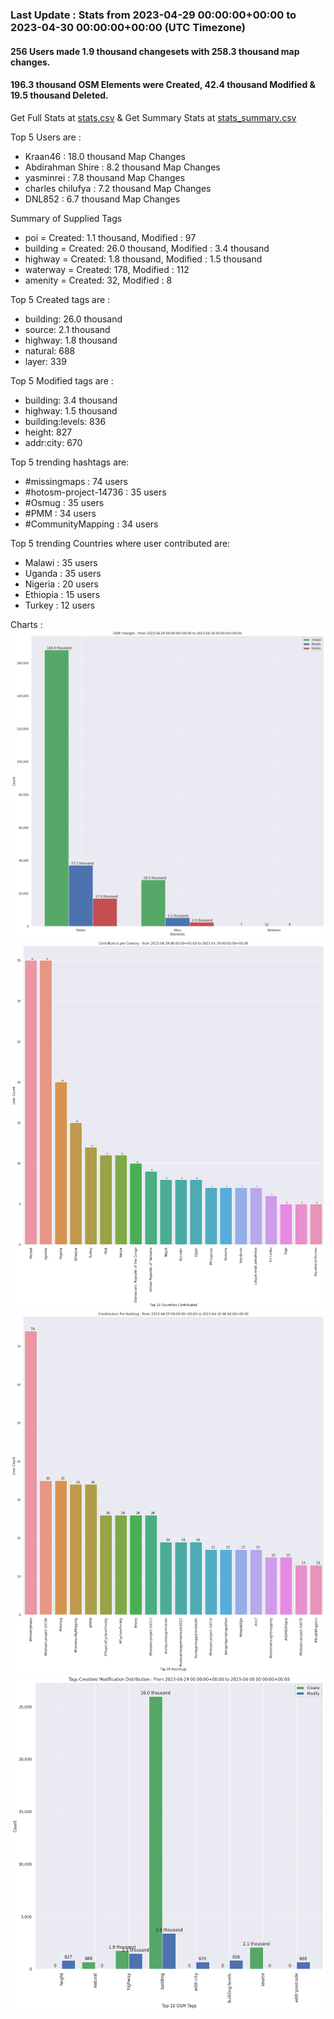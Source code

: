 ### Last Update : Stats from 2023-04-29 00:00:00+00:00 to 2023-04-30 00:00:00+00:00 (UTC Timezone)

#### 256 Users made 1.9 thousand changesets with 258.3 thousand map changes.
#### 196.3 thousand OSM Elements were Created, 42.4 thousand Modified & 19.5 thousand Deleted.
Get Full Stats at [stats.csv](/stats/hotosm/Daily/stats.csv)
 & Get Summary Stats at [stats_summary.csv](/stats/hotosm/Daily/stats_summary.csv)

Top 5 Users are : 
- Kraan46 : 18.0 thousand Map Changes
- Abdirahman Shire : 8.2 thousand Map Changes
- yasminrei : 7.8 thousand Map Changes
- charles chilufya : 7.2 thousand Map Changes
- DNL852 : 6.7 thousand Map Changes

Summary of Supplied Tags
- poi = Created: 1.1 thousand, Modified : 97
- building = Created: 26.0 thousand, Modified : 3.4 thousand
- highway = Created: 1.8 thousand, Modified : 1.5 thousand
- waterway = Created: 178, Modified : 112
- amenity = Created: 32, Modified : 8


Top 5 Created tags are :
- building: 26.0 thousand
- source: 2.1 thousand
- highway: 1.8 thousand
- natural: 688
- layer: 339


Top 5 Modified tags are :
- building: 3.4 thousand
- highway: 1.5 thousand
- building:levels: 836
- height: 827
- addr:city: 670


Top 5 trending hashtags are:
- #missingmaps : 74 users
- #hotosm-project-14736 : 35 users
- #Osmug : 35 users
- #PMM : 34 users
- #CommunityMapping : 34 users


Top 5 trending Countries where user contributed are:
- Malawi : 35 users
- Uganda : 35 users
- Nigeria : 20 users
- Ethiopia : 15 users
- Turkey : 12 users


 Charts : 
![Alt text](./stats_osm_changes.png) 
![Alt text](./stats_users_per_country.png) 
![Alt text](./stats_users_per_hashtag.png) 
![Alt text](./stats_tags.png) 
